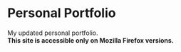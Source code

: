 # Personal Portfolio

My updated personal portfolio.<br>
**This site is accessible only on Mozilla Firefox versions.**